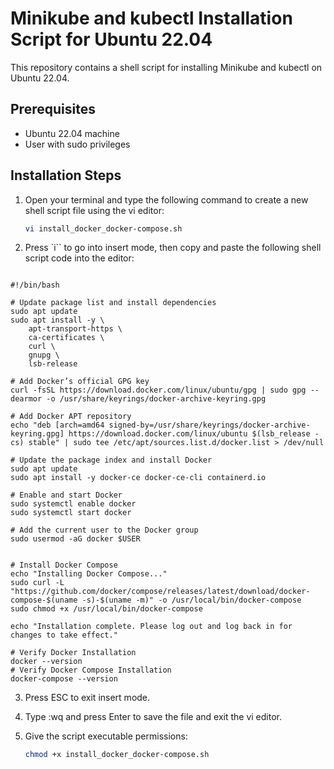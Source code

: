 # Minikube and kubectl Installation Script for Ubuntu 22.04

This repository contains a shell script for installing Minikube and kubectl on Ubuntu 22.04.

## Prerequisites

- Ubuntu 22.04 machine
- User with sudo privileges

## Installation Steps

1. Open your terminal and type the following command to create a new shell script file using the vi editor:

    ```bash
    vi install_docker_docker-compose.sh
    ```

2. Press `i`` to go into insert mode, then copy and paste the following shell script code into the editor:

```

#!/bin/bash

# Update package list and install dependencies
sudo apt update
sudo apt install -y \
    apt-transport-https \
    ca-certificates \
    curl \
    gnupg \
    lsb-release

# Add Docker’s official GPG key
curl -fsSL https://download.docker.com/linux/ubuntu/gpg | sudo gpg --dearmor -o /usr/share/keyrings/docker-archive-keyring.gpg

# Add Docker APT repository
echo "deb [arch=amd64 signed-by=/usr/share/keyrings/docker-archive-keyring.gpg] https://download.docker.com/linux/ubuntu $(lsb_release -cs) stable" | sudo tee /etc/apt/sources.list.d/docker.list > /dev/null

# Update the package index and install Docker
sudo apt update
sudo apt install -y docker-ce docker-ce-cli containerd.io

# Enable and start Docker
sudo systemctl enable docker
sudo systemctl start docker

# Add the current user to the Docker group
sudo usermod -aG docker $USER


# Install Docker Compose
echo "Installing Docker Compose..."
sudo curl -L "https://github.com/docker/compose/releases/latest/download/docker-compose-$(uname -s)-$(uname -m)" -o /usr/local/bin/docker-compose
sudo chmod +x /usr/local/bin/docker-compose

echo "Installation complete. Please log out and log back in for changes to take effect."

# Verify Docker Installation
docker --version
# Verify Docker Compose Installation
docker-compose --version

```


3. Press ESC to exit insert mode.

4. Type :wq and press Enter to save the file and exit the vi editor.

5. Give the script executable permissions:

    ```bash
    chmod +x install_docker_docker-compose.sh
    ```

